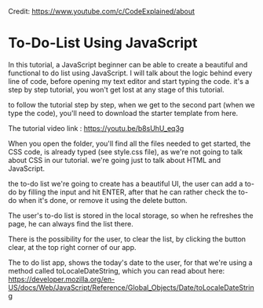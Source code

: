 Credit: https://www.youtube.com/c/CodeExplained/about

# To-Do-List Using JavaScript
In this tutorial, a JavaScript beginner can be able to create a beautiful and functional to do list using JavaScript.
I will talk about the logic behind every line of code, before opening my text editor and start typing the code.
it's a step by step tutorial, you won't get lost at any stage of this tutorial.

to follow the tutorial step by step, when we get to the second part (when we type the code), you'll need to download the starter template from here.

The tutorial video link : https://youtu.be/b8sUhU_eq3g

When you open the folder, you'll find all the files needed to get started, the CSS code, is already typed (see style.css file), as we're not going to talk about CSS in our tutorial. we're going just to talk about HTML and JavaScript.

the to-do list we're going to create has a beautiful UI, the user can add a to-do by filling the input and hit ENTER, after that he can rather check the to-do when it's done, or remove it using the delete button.

The user's to-do list is stored in the local storage, so when he refreshes the page, he can always find the list there.

There is the possibility for the user, to clear the list, by clicking the button clear, at the top right corner of our app.

The to do list app, shows the today's date to the user, for that we're using a method called toLocaleDateString, which you can read about here: https://developer.mozilla.org/en-US/docs/Web/JavaScript/Reference/Global_Objects/Date/toLocaleDateString

